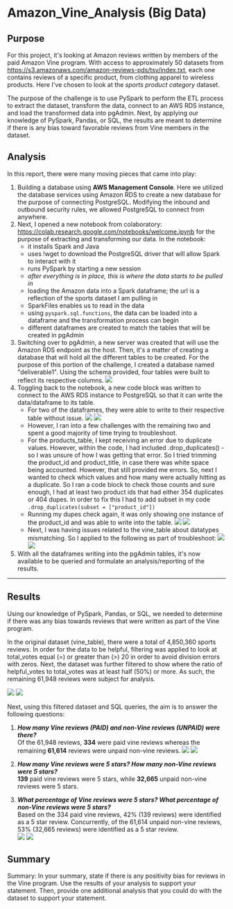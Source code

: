 # Amazon_Vine_Analysis (Big Data)

## Purpose
For this project, it's looking at Amazon reviews written by members of the paid Amazon Vine program. With access to approximately 50 datasets from https://s3.amazonaws.com/amazon-reviews-pds/tsv/index.txt, each one contains reviews of a specific product, from clothing apparel to wireless products. Here I've chosen to look at the *sports product category* dataset. 

The purpose of the challenge is to use PySpark to perform the ETL process to extract the dataset, transform the data, connect to an AWS RDS instance, and load the transformed data into pgAdmin. Next, by applying our knowledge of PySpark, Pandas, or SQL, the results are meant to determine if there is any bias toward favorable reviews from Vine members in the dataset. 

## Analysis
In this report, there were many moving pieces that came into play:

1.  Building a database using <b>AWS Management Console</b>. Here we utilized the database services using Amazon RDS to create a new database for the purpose of connecting PostgreSQL. Modifying the inbound and outbound security rules, we allowed PostgreSQL to connect from anywhere.
2.  Next, I opened a new notebook from colaboratory: https://colab.research.google.com/notebooks/welcome.ipynb for the purpose of extracting and transforming our data.
    In the notebook: 
      - it installs Spark and Java
      - uses !wget to download the PostgreSQL driver that will allow Spark to interact with it
      - runs PySpark by starting a new session
      - <i>after everything is in place, this is where the data starts to be pulled in</i>
      - loading the Amazon data into a Spark dataframe; the url is a reflection of the sports dataset I am pulling in
      - SparkFiles enables us to read in the data
      - using `pyspark.sql.functions`, the data can be loaded into a dataframe and the transformation process can begin
      - different dataframes are created to match the tables that will be created in pgAdmin
3.  Switching over to pgAdmin, a new server was created that will use the Amazon RDS endpoint as the host. Then, it's a matter of creating a database that will hold all the different tables to be created. For the purpose of this portion of the challenge, I created a database named "deliverable1". Using the schema provided, four tables were built to reflect its respective columns. ![](resources/D1_createtable.PNG) 
4.  Toggling back to the notebook, a new code block was written to connect to the AWS RDS instance to PostgreSQL so that it can write the data/dataframe to its table.
     -  For two of the dataframes, they were able to write to their respective table without issue. ![](resources/D1_customer.PNG) ![](resources/D1_review.PNG) 
     -  However, I ran into a few challenges with the remaining two and spent a good majority of time trying to troubleshoot.
     -  For the products_table, I kept receiving an error due to duplicate values. However, within the code, I had included .drop_duplicates() - so I was unsure of how I was getting that error. So I tried trimming the product_id and product_title, in case there was white space being accounted. However, that still provided me errors. So, next I wanted to check which values and how many were actually hitting as a duplicate. So I ran a code block to check those counts and sure enough, I had at least two product ids that had either 354 duplicates or 404 dupes. In order to fix this I had to add subset in my code `.drop_duplicates(subset = ["product_id"])`
     -  Running my dupes check again, it was only showing one instance of the product_id and was able to write into the table. ![](resources/TroubleProduct.PNG) 
        ![](resources/D1_product.PNG)
     -  Next, I was having issues related to the vine_table about datatypes mismatching. So I applied to the following as part of troubleshoot: ![](resources/TroubleVine.PNG) 
        ![](resources/D1_vine.PNG)
5.    With all the dataframes writing into the pgAdmin tables, it's now available to be queried and formulate an analysis/reporting of the results.

---- 
## Results
Using our knowledge of PySpark, Pandas, or SQL, we needed to determine if there was any bias towards reviews that were written as part of the Vine program. 

In the original dataset (vine_table), there were a total of 4,850,360 sports reviews. In order for the data to be helpful, filtering was applied to look at total_votes equal (=) or greater than (>) 20 in order to avoid division errors with zeros. Next, the dataset was further filtered to show where the ratio of helpful_votes to total_votes was at least half (50%) or more. As such, the remaining 61,948 reviews were subject for analysis.

![](resources/D2_Part1.PNG)
![](resources/D2_Part2.PNG)

Next, using this filtered dataset and SQL queries, the aim is to answer the following questions:<br>
1. <i><b>How many Vine reviews (PAID) and non-Vine reviews (UNPAID) were there?</i></b><br>
    Of the 61,948 reviews, **334** were paid vine reviews whereas the remaining **61,614** reviews were unpaid non-vine reviews. 
    ![](resources/D2_Part3.PNG)
    ![](resources/D2_Part4.PNG)
    <br>
2. <i><b>How many Vine reviews were 5 stars? How many non-Vine reviews were 5 stars?</i></b><br>
    **139** paid vine reviews were 5 stars, while **32,665** unpaid non-vine reviews were 5 stars.

3. <i><b>What percentage of Vine reviews were 5 stars? What percentage of non-Vine reviews were 5 stars?</i></b><br>
    Based on the 334 paid vine reviews, 42% (139 reviews) were identified as a 5 star review. Concurrently, of the 61,614 unpaid non-vine reviews, 53% (32,665 reviews) were identified as a 5 star review. <br>
![](resources/D2_Part5_A.PNG)
![](resources/D2_Part5_B.PNG)


## Summary
Summary: In your summary, state if there is any positivity bias for reviews in the Vine program. Use the results of your analysis to support your statement. Then, provide one additional analysis that you could do with the dataset to support your statement.
